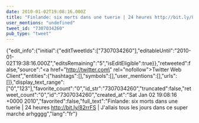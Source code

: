 ```yaml
---
date: 2010-01-02T19:08:16.000Z
title: "Finlande: six morts dans une tuerie | 24 heures http://bit.ly/82rrFS | J'allais tous les jours dans ce super marché arhgggg″"
user_mentions: "undefined"
tweet_id: "7307034260"
pub_type: "tweet"
---
```

{"edit_info":{"initial":{"editTweetIds":["7307034260"],"editableUntil":"2010-01-02T19:38:16.000Z","editsRemaining":"5","isEditEligible":true}},"retweeted":false,"source":"<a href=\"http://twitter.com\" rel=\"nofollow\">Twitter Web Client</a>","entities":{"hashtags":[],"symbols":[],"user_mentions":[],"urls":[]},"display_text_range":["0","123"],"favorite_count":"0","id_str":"7307034260","truncated":false,"retweet_count":"0","id":"7307034260","created_at":"Sat Jan 02 19:08:16 +0000 2010","favorited":false,"full_text":"Finlande: six morts dans une tuerie | 24 heures http://bit.ly/82rrFS | J'allais tous les jours dans ce super marché arhgggg","lang":"fr"}
